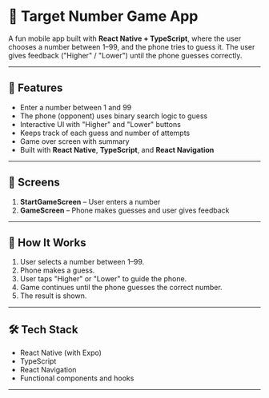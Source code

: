 # 🤖 Target Number Game App

A fun mobile app built with **React Native + TypeScript**, where the user chooses a number between 1–99, and the phone tries to guess it. The user gives feedback ("Higher" / "Lower") until the phone guesses correctly.

---

## 🚀 Features

- Enter a number between 1 and 99
- The phone (opponent) uses binary search logic to guess
- Interactive UI with "Higher" and "Lower" buttons
- Keeps track of each guess and number of attempts
- Game over screen with summary
- Built with **React Native**, **TypeScript**, and **React Navigation**

---

## 📱 Screens

1. **StartGameScreen** – User enters a number
2. **GameScreen** – Phone makes guesses and user gives feedback

---

## 🧠 How It Works

1. User selects a number between 1–99.
2. Phone makes a guess.
3. User taps "Higher" or "Lower" to guide the phone.
4. Game continues until the phone guesses the correct number.
5. The result is shown.

---

## 🛠️ Tech Stack

- React Native (with Expo)
- TypeScript
- React Navigation
- Functional components and hooks

---
